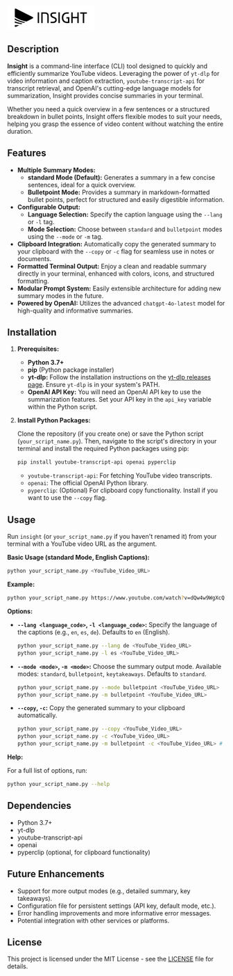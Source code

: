 <img src="./ASSETS/INSIGHT_Logo.png" alt="INSIGHT Logo" width="200"/>

## Description

**Insight** is a command-line interface (CLI) tool designed to quickly and efficiently summarize YouTube videos. Leveraging the power of `yt-dlp` for video information and caption extraction, `youtube-transcript-api` for transcript retrieval, and OpenAI's cutting-edge language models for summarization, Insight provides concise summaries in your terminal.

Whether you need a quick overview in a few sentences or a structured breakdown in bullet points, Insight offers flexible modes to suit your needs, helping you grasp the essence of video content without watching the entire duration.

## Features

  * **Multiple Summary Modes:**
      * **standard Mode (Default):** Generates a summary in a few concise sentences, ideal for a quick overview.
      * **Bulletpoint Mode:** Provides a summary in markdown-formatted bullet points, perfect for structured and easily digestible information.
  * **Configurable Output:**
      * **Language Selection:** Specify the caption language using the `--lang` or `-l` tag.
      * **Mode Selection:** Choose between `standard` and `bulletpoint` modes using the `--mode` or `-m` tag.
  * **Clipboard Integration:** Automatically copy the generated summary to your clipboard with the `--copy` or `-c` flag for seamless use in notes or documents.
  * **Formatted Terminal Output:** Enjoy a clean and readable summary directly in your terminal, enhanced with colors, icons, and structured formatting.
  * **Modular Prompt System:** Easily extensible architecture for adding new summary modes in the future.
  * **Powered by OpenAI:** Utilizes the advanced `chatgpt-4o-latest` model for high-quality and informative summaries.

## Installation

1.  **Prerequisites:**

      * **Python 3.7+**
      * **pip** (Python package installer)
      * **yt-dlp:**  Follow the installation instructions on the [yt-dlp releases page](https://www.google.com/url?sa=E&source=gmail&q=https://github.com/yt-dlp/yt-dlp/releases). Ensure `yt-dlp` is in your system's PATH.
      * **OpenAI API Key:** You will need an OpenAI API key to use the summarization features. Set your API key in the `api_key` variable within the Python script.

2.  **Install Python Packages:**

    Clone the repository (if you create one) or save the Python script (`your_script_name.py`). Then, navigate to the script's directory in your terminal and install the required Python packages using pip:

    ```bash
    pip install youtube-transcript-api openai pyperclip
    ```

      * `youtube-transcript-api`: For fetching YouTube video transcripts.
      * `openai`:  The official OpenAI Python library.
      * `pyperclip`: (Optional) For clipboard copy functionality. Install if you want to use the `--copy` flag.

## Usage

Run `insight` (or `your_script_name.py` if you haven't renamed it) from your terminal with a YouTube video URL as the argument.

**Basic Usage (standard Mode, English Captions):**

```bash
python your_script_name.py <YouTube_Video_URL>
```

**Example:**

```bash
python your_script_name.py https://www.youtube.com/watch?v=dQw4w9WgXcQ
```

**Options:**

  * **`--lang <language_code>`, `-l <language_code>`:**  Specify the language of the captions (e.g., `en`, `es`, `de`). Defaults to `en` (English).

    ```bash
    python your_script_name.py --lang de <YouTube_Video_URL>
    python your_script_name.py -l es <YouTube_Video_URL>
    ```

  * **`--mode <mode>`, `-m <mode>`:** Choose the summary output mode. Available modes: `standard`, `bulletpoint`, `keytakeaways`. Defaults to `standard`.

    ```bash
    python your_script_name.py --mode bulletpoint <YouTube_Video_URL>
    python your_script_name.py -m bulletpoint <YouTube_Video_URL>
    ```

  * **`--copy`, `-c`:**  Copy the generated summary to your clipboard automatically.

    ```bash
    python your_script_name.py --copy <YouTube_Video_URL>
    python your_script_name.py -c <YouTube_Video_URL>
    python your_script_name.py -m bulletpoint -c <YouTube_Video_URL> # Bulletpoint mode and copy to clipboard
    ```

**Help:**

For a full list of options, run:

```bash
python your_script_name.py --help
```

## Dependencies

  * Python 3.7+
  * yt-dlp
  * youtube-transcript-api
  * openai
  * pyperclip (optional, for clipboard functionality)

## Future Enhancements

  * Support for more output modes (e.g., detailed summary, key takeaways).
  * Configuration file for persistent settings (API key, default mode, etc.).
  * Error handling improvements and more informative error messages.
  * Potential integration with other services or platforms.

## License

This project is licensed under the MIT License - see the [LICENSE](LICENSE) file for details.
